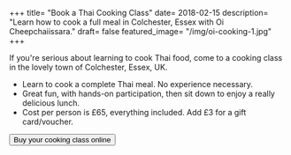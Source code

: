 +++
title= "Book a Thai Cooking Class"
date= 2018-02-15
description= "Learn how to cook a full meal in Colchester, Essex with Oi Cheepchaiissara."
draft= false
featured_image= "/img/oi-cooking-1.jpg"
+++

If you're serious about learning to cook Thai food, come to a cooking class in the lovely town of Colchester, Essex, UK.

- Learn to cook a complete Thai meal. No experience necessary.
- Great fun, with hands-on participation, then sit down to enjoy a really delicious lunch.
- Cost per person is £65, everything included. Add £3 for a gift card/voucher.

<button
    class="button snipcart-add-item"
    data-item-id="1"
    data-item-name="Thai Cooking Class"
    data-item-price="50.00"
    data-item-weight="10"
    data-item-url="https://modernthaifood.netlify.com/shop/book-a-cooking-class/"
    data-item-description="A cooking class booking">
        Buy your cooking class online
</button>